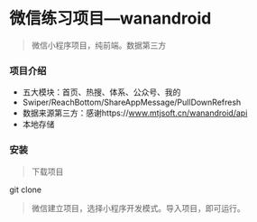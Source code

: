 # 微信练习项目—wanandroid

>微信小程序项目，纯前端。数据第三方

### 项目介绍

- 五大模块：首页、热搜、体系、公众号、我的
- Swiper/ReachBottom/ShareAppMessage/PullDownRefresh
- 数据来源第三方：感谢https://www.mtjsoft.cn/wanandroid/api
- 本地存储

### 安装

> 下载项目

git clone 

> 微信建立项目，选择小程序开发模式。导入项目，即可运行。